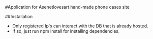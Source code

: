 #Application for Asenetlovesart hand-made phone cases site

##Installation

- Only registered Ip's can interact with the DB that is already hosted.
- If so, just run npm install for installing dependencies.